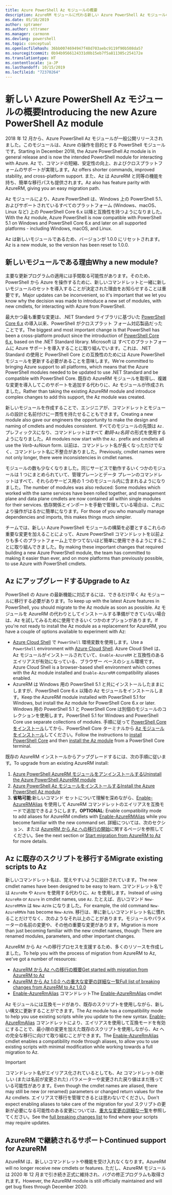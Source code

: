 ```yaml
---
title: Azure PowerShell Az モジュールの概要
description: AzureRM モジュールに代わる新しい Azure PowerShell Az モジュールの概要。
ms.date: 05/10/2019
author: sptramer
ms.author: sttramer
ms.manager: carmonm
ms.devlang: powershell
ms.topic: conceptual
ms.openlocfilehash: 36bb0074694947f48d703aebc9119f90b508da57
ms.sourcegitcommit: 0b94b9566124331d0b15eb7f5a811305c254172e
ms.translationtype: HT
ms.contentlocale: ja-JP
ms.lasthandoff: 10/15/2019
ms.locfileid: "72370264"
---
```

# <a name="introducing-the-new-azure-powershell-az-module"></a><span data-ttu-id="4ed26-103">新しい Azure PowerShell Az モジュールの概要</span><span class="sxs-lookup"><span data-stu-id="4ed26-103">Introducing the new Azure PowerShell Az module</span></span>

<span data-ttu-id="4ed26-104">2018 年 12 月から、Azure PowerShell Az モジュールが一般公開リリースされました。このモジュールは、Azure の操作を目的とする PowerShell モジュールです。</span><span class="sxs-lookup"><span data-stu-id="4ed26-104">Starting in December 2018, the Azure PowerShell Az module is in general release and is now the intended PowerShell module for interacting with Azure.</span></span> <span data-ttu-id="4ed26-105">Az で、コマンドの短縮、安定性の向上、およびクロスプラットフォームのサポートが実現します。</span><span class="sxs-lookup"><span data-stu-id="4ed26-105">Az offers shorter commands, improved stability, and cross-platform support.</span></span> <span data-ttu-id="4ed26-106">また、Az は AzureRM と同等の機能を持ち、簡単な移行パスも提供されます。</span><span class="sxs-lookup"><span data-stu-id="4ed26-106">Az also has feature parity with AzureRM, giving you an easy migration path.</span></span>

<span data-ttu-id="4ed26-107">Az モジュールにより、Azure PowerShell は、Windows 上の PowerShell 5.1、およびサポートされているすべてのプラットフォーム (Windows、macOS、Linux など) 上の PowerShell Core 6.x 以降と互換性を持つようになりました。</span><span class="sxs-lookup"><span data-stu-id="4ed26-107">With the Az module, Azure PowerShell is now compatible with PowerShell 5.1 on Windows and PowerShell Core 6.x and later on all supported platforms - including Windows, macOS, and Linux.</span></span>

<span data-ttu-id="4ed26-108">Az は新しいモジュールであるため、バージョンが 1.0.0 にリセットされます。</span><span class="sxs-lookup"><span data-stu-id="4ed26-108">Az is a new module, so the version has been reset to 1.0.0.</span></span>

## <a name="why-a-new-module"></a><span data-ttu-id="4ed26-109">新しいモジュールである理由</span><span class="sxs-lookup"><span data-stu-id="4ed26-109">Why a new module?</span></span>

<span data-ttu-id="4ed26-110">主要な更新プログラムの適用には手間取る可能性があります。そのため、PowerShell から Azure を操作するために、新しいコマンドレットと一緒に新しいモジュールのセットを導入することが決定された理由をお知らせすることは重要です。</span><span class="sxs-lookup"><span data-stu-id="4ed26-110">Major updates can be inconvenient, so it's important that we let you know why the decision was made to introduce a new set of modules, with new cmdlets, for interacting with Azure from PowerShell.</span></span>

<span data-ttu-id="4ed26-111">最大かつ最も重要な変更は、.NET Standard ライブラリに基づいた [PowerShell Core 6.x](/powershell/scripting/overview) の導入以来、PowerShell がクロスプラット フォーム対応製品だったことです。</span><span class="sxs-lookup"><span data-stu-id="4ed26-111">The biggest and most important change is that PowerShell has been a cross-platform product since the introduction of [PowerShell Core 6.x](/powershell/scripting/overview), based on the .NET Standard library.</span></span>
<span data-ttu-id="4ed26-112">Microsoft は すべてのプラットフォームに Azure サポートを導入することに取り組んでいます。これは、.NET Standard の使用と PowerShell Core との互換性のためには Azure PowerShell モジュールを更新する必要があることを意味します。</span><span class="sxs-lookup"><span data-stu-id="4ed26-112">We're committed to bringing Azure support to all platforms, which means that the Azure PowerShell modules needed to be updated to use .NET Standard and be compatible with PowerShell Core.</span></span> <span data-ttu-id="4ed26-113">既存の AzureRM モジュールを取得し、複雑な変更を導入してこのサポートを追加する代わりに、Az モジュールが作成されました。</span><span class="sxs-lookup"><span data-stu-id="4ed26-113">Rather than taking the existing AzureRM module and introduce complex changes to add this support, the Az module was created.</span></span>

<span data-ttu-id="4ed26-114">新しいモジュールを作成することで、エンジニアが、コマンドレットとモジュールの設計と名前付けに一貫性を持たせることもできます。</span><span class="sxs-lookup"><span data-stu-id="4ed26-114">Creating a new module also gave our engineers the opportunity to make the design and naming of cmdlets and modules consistent.</span></span> <span data-ttu-id="4ed26-115">すべてのモジュールの先頭は `Az.` プレフィックスになり、コマンドレットはすべて _動詞_-`Az`_名詞_ の形式を使用するようになりました。</span><span class="sxs-lookup"><span data-stu-id="4ed26-115">All modules now start with the `Az.` prefix and cmdlets all use the _Verb_-`Az`_Noun_ form.</span></span> <span data-ttu-id="4ed26-116">以前は、コマンドレット名が長くなっただけでなく、コマンドレット名に不整合がありました。</span><span class="sxs-lookup"><span data-stu-id="4ed26-116">Previously, cmdlet names were not only longer, there were inconsistencies in cmdlet names.</span></span>

<span data-ttu-id="4ed26-117">モジュールの数も少なくなりました。同じサービスで動作するいくつかのモジュールは 1 つにまとめられていて、管理プレーンとデータ プレーンのコマンドレットはすべて、それらのサービス用の 1 つのモジュール内に含まれるようになりました。</span><span class="sxs-lookup"><span data-stu-id="4ed26-117">The number of modules was also reduced: Some modules which worked with the same services have been rolled together, and management plane and data plane cmdlets are now contained all within single modules for their services.</span></span> <span data-ttu-id="4ed26-118">依存関係とインポートを手動で管理している場合は、これにより操作がはるかに簡単になります。</span><span class="sxs-lookup"><span data-stu-id="4ed26-118">For those of you who manually manage dependencies and imports, this makes things much simpler.</span></span>

<span data-ttu-id="4ed26-119">チームでは、新しい Azure PowerShell モジュールの構築を必要とするこれらの重要な変更を加えることによって、Azure PowerShell コマンドレットを以前よりも多くのプラットフォーム上でかつてないほど簡単に使用できるようにすることに取り組んできました。</span><span class="sxs-lookup"><span data-stu-id="4ed26-119">By making these important changes that required building a new Azure PowerShell module, the team has committed to making it easier than ever, and on more platforms than previously possible, to use Azure with PowerShell cmdlets.</span></span>

## <a name="upgrade-to-az"></a><span data-ttu-id="4ed26-120">Az にアップグレードする</span><span class="sxs-lookup"><span data-stu-id="4ed26-120">Upgrade to Az</span></span>

<span data-ttu-id="4ed26-121">PowerShell の Azure の最新機能に対応するには、できるだけ早く Az モジュールに移行する必要があります。</span><span class="sxs-lookup"><span data-stu-id="4ed26-121">To keep up with the latest Azure features in PowerShell, you should migrate to the Az module as soon as possible.</span></span> <span data-ttu-id="4ed26-122">Az モジュールを AzureRM の代わりとしてインストールする準備ができていない場合は、Az を試してみるために使用できるいくつかのオプションがあります。</span><span class="sxs-lookup"><span data-stu-id="4ed26-122">If you're not ready to install the Az module as a replacement for AzureRM, you have a couple of options available to experiment with Az:</span></span>

* <span data-ttu-id="4ed26-123">[Azure Cloud Shell](https://docs.microsoft.com/azure/cloud-shell/overview) で `PowerShell` 環境変数を使用します。</span><span class="sxs-lookup"><span data-stu-id="4ed26-123">Use a `PowerShell` environment with [Azure Cloud Shell](https://docs.microsoft.com/azure/cloud-shell/overview).</span></span>
  <span data-ttu-id="4ed26-124">Azure Cloud Shell は、Az モジュールがインストールされていて、`Enable-AzureRM` と互換性のあるエイリアスが有効になっている、ブラウザー ベースのシェル環境です。</span><span class="sxs-lookup"><span data-stu-id="4ed26-124">Azure Cloud Shell is a browser-based shell environment which comes with the Az module installed and `Enable-AzureRM` compatibility aliases enabled.</span></span>
* <span data-ttu-id="4ed26-125">AzureRM は Windows 用の PowerShell 5.1 と共にインストールしたままにしますが、PowerShell Core 6.x 以降の Az モジュールをインストールします。</span><span class="sxs-lookup"><span data-stu-id="4ed26-125">Keep the AzureRM module installed with PowerShell 5.1 for Windows, but install the Az module for PowerShell Core 6.x or later.</span></span> <span data-ttu-id="4ed26-126">Windows 用の PowerShell 5.1 と PowerShell Core は別個のモジュールのコレクションを使用します。</span><span class="sxs-lookup"><span data-stu-id="4ed26-126">PowerShell 5.1 for Windows and PowerShell Core use separate collections of modules.</span></span> <span data-ttu-id="4ed26-127">手順に従って [PowerShell Core をインストール](/powershell/scripting/install/installing-powershell-core-on-windows)してから、PowerShell Core ターミナルから [Az モジュールをインストール](install-az-ps.md)してください。</span><span class="sxs-lookup"><span data-stu-id="4ed26-127">Follow the instructions to [install PowerShell Core](/powershell/scripting/install/installing-powershell-core-on-windows) and then [install the Az module](install-az-ps.md) from a PowerShell Core terminal.</span></span>

<span data-ttu-id="4ed26-128">既存の AzureRM インストールからアップグレードするには、次の手順に従います。</span><span class="sxs-lookup"><span data-stu-id="4ed26-128">To upgrade from an existing AzureRM install:</span></span>

1. [<span data-ttu-id="4ed26-129">Azure PowerShell AzureRM モジュールをアンインストールする</span><span class="sxs-lookup"><span data-stu-id="4ed26-129">Uninstall the Azure PowerShell AzureRM module</span></span>](/powershell/azure/uninstall-az-ps#uninstall-the-azurerm-module)
2. [<span data-ttu-id="4ed26-130">Azure PowerShell Az モジュールをインストールする</span><span class="sxs-lookup"><span data-stu-id="4ed26-130">Install the Azure PowerShell Az module</span></span>](install-az-ps.md)
3. <span data-ttu-id="4ed26-131">__省略可能__:新しいコマンド セットについて理解を深めながら、[Enable-AzureRMAlias](/powershell/module/az.accounts/enable-azurermalias) を使用して AzureRM コマンドレットのエイリアスを互換モードで追加できるようにします。</span><span class="sxs-lookup"><span data-stu-id="4ed26-131">__OPTIONAL__: Enable compatibility mode to add aliases for AzureRM cmdlets with [Enable-AzureRMAlias](/powershell/module/az.accounts/enable-azurermalias) while you become familiar with the new command set.</span></span> <span data-ttu-id="4ed26-132">詳細については、次のセクション、または [AzureRM から Az への移行の開始](migrate-from-azurerm-to-az.md)に関するページを参照してください。</span><span class="sxs-lookup"><span data-stu-id="4ed26-132">See the next section or [Start migration from AzureRM to Az](migrate-from-azurerm-to-az.md) for more details.</span></span>

## <a name="migrate-existing-scripts-to-az"></a><span data-ttu-id="4ed26-133">Az に既存のスクリプトを移行する</span><span class="sxs-lookup"><span data-stu-id="4ed26-133">Migrate existing scripts to Az</span></span>

<span data-ttu-id="4ed26-134">新しいコマンドレット名は、覚えやすいように設計されています。</span><span class="sxs-lookup"><span data-stu-id="4ed26-134">The new cmdlet names have been designed to be easy to learn.</span></span> <span data-ttu-id="4ed26-135">コマンドレット名では `AzureRm` や `Azure` を使用する代わりに、`Az` を使用します。</span><span class="sxs-lookup"><span data-stu-id="4ed26-135">Instead of using `AzureRm` or `Azure` in cmdlet names, use `Az`.</span></span> <span data-ttu-id="4ed26-136">たとえば、古いコマンド `New-AzureRMVm` は `New-AzVm` になりました。</span><span class="sxs-lookup"><span data-stu-id="4ed26-136">For example, the old command `New-AzureRMVm` has become `New-AzVm`.</span></span>
<span data-ttu-id="4ed26-137">移行は、単に新しいコマンドレット名に慣れることだけでなく、次のようなそれ以上のことがあります。モジュールやパラメーターの名前の変更や、その他の重要な変更があります。</span><span class="sxs-lookup"><span data-stu-id="4ed26-137">Migration is more than just becoming familiar with the new cmdlet names, though: There are renamed modules, parameters, and other important changes.</span></span>

<span data-ttu-id="4ed26-138">AzureRM から Az への移行プロセスを支援するため、多くのリソースを作成しました。</span><span class="sxs-lookup"><span data-stu-id="4ed26-138">To help you with the process of migration from AzureRM to Az, we've got a number of resources:</span></span>

* [<span data-ttu-id="4ed26-139">AzureRM から Az への移行の概要</span><span class="sxs-lookup"><span data-stu-id="4ed26-139">Get started with migration from AzureRM to Az</span></span>](migrate-from-azurerm-to-az.md)
* [<span data-ttu-id="4ed26-140">AzureRM から Az 1.0.0 への重大な変更の詳細な一覧</span><span class="sxs-lookup"><span data-stu-id="4ed26-140">Full list of breaking changes from AzureRM to Az 1.0.0</span></span>](migrate-az-1.0.0.md)
* <span data-ttu-id="4ed26-141">[Enable-AzureRmAlias](/powershell/module/az.accounts/enable-azurermalias) コマンドレット</span><span class="sxs-lookup"><span data-stu-id="4ed26-141">The [Enable-AzureRmAlias](/powershell/module/az.accounts/enable-azurermalias) cmdlet</span></span>

<span data-ttu-id="4ed26-142">Az モジュールには互換モードがあり、既存のスクリプトを使用しながら、新しい構文に更新することができます。</span><span class="sxs-lookup"><span data-stu-id="4ed26-142">The Az module has a compatibility mode to help you use existing scripts while you update to the new syntax.</span></span> <span data-ttu-id="4ed26-143">[Enable-AzureRmAlias](/powershell/module/az.accounts/enable-azurermalias) コマンドレットにより、エイリアスを使用して互換モードを有効にすることで、最小限の変更を加えた既存のスクリプトを使用しながら、Az への完全な移行に向けて取り組むことができます。</span><span class="sxs-lookup"><span data-stu-id="4ed26-143">The [Enable-AzureRmAlias](/powershell/module/az.accounts/enable-azurermalias) cmdlet enables a compatibility mode through aliases, to allow you to use existing scripts with minimal modification while working towards a full migration to Az.</span></span>

> [!IMPORTANT]
> <span data-ttu-id="4ed26-144">コマンドレット名がエイリアス化されているとしても、Az コマンドレットの新しい (または名前が変更された) パラメーターや変更された戻り値はまだ残っている可能性があります。</span><span class="sxs-lookup"><span data-stu-id="4ed26-144">Even though the cmdlet names are aliased, there may still be new (or renamed) parameters or changed return values for the Az cmdlets.</span></span> <span data-ttu-id="4ed26-145">エイリアスで移行を管理できるとは思わないでください。</span><span class="sxs-lookup"><span data-stu-id="4ed26-145">Don't expect enabling aliases to take care of the migration for you!</span></span> <span data-ttu-id="4ed26-146">スクリプトの更新が必要になる可能性のある変更については、[重大な変更の詳細な一覧](migrate-az-1.0.0.md)を参照してください。</span><span class="sxs-lookup"><span data-stu-id="4ed26-146">See the [full breaking changes list](migrate-az-1.0.0.md) to find where your scripts may require updates.</span></span>

## <a name="continued-support-for-azurerm"></a><span data-ttu-id="4ed26-147">AzureRM で継続されるサポート</span><span class="sxs-lookup"><span data-stu-id="4ed26-147">Continued support for AzureRM</span></span>

<span data-ttu-id="4ed26-148">AzureRM は、新しいコマンドレットや機能を受け入れなくなります。</span><span class="sxs-lookup"><span data-stu-id="4ed26-148">AzureRM will no longer receive new cmdlets or features.</span></span> <span data-ttu-id="4ed26-149">ただし、AzureRM モジュールは 2020 年 12 月まで引き続き正式に維持され、バグの修正プログラムも取得されます。</span><span class="sxs-lookup"><span data-stu-id="4ed26-149">However, the AzureRM module is still officially maintained and will get bug fixes through December 2020.</span></span>
